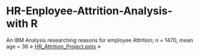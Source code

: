 # HR-Enployee-Attrition-Analysis-with R
An IBM Analysis researching reasons for employee Attrition; n = 1470, mean age = 36  ⭐︎
[HR_Attrition_Project.pptx](https://github.com/user-attachments/files/19061026/HR_Attrition_Project.pptx) ⭐︎


